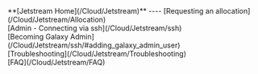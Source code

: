 <div class='linkbox'>
**[Jetstream Home](/Cloud/Jetstream)**
----
[Requesting an allocation](/Cloud/Jetstream/Allocation)<br />
[Admin - Connecting via ssh](/Cloud/Jetstream/ssh)<br />
[Becoming Galaxy Admin](/Cloud/Jetstream/ssh/#adding_galaxy_admin_user)<br />
[Troubleshooting](/Cloud/Jetstream/Troubleshooting)<br />
[FAQ](/Cloud/Jetstream/FAQ)<br />
</div>

